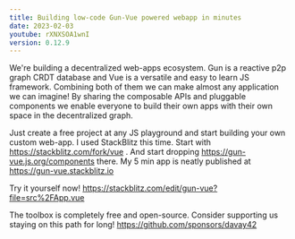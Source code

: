 ```yaml
---
title: Building low-code Gun-Vue powered webapp in minutes
date: 2023-02-03
youtube: rXNXSOA1wnI
version: 0.12.9
---
```


We're building a decentralized web-apps ecosystem. Gun is a reactive p2p graph CRDT database and Vue is a versatile and easy to learn JS framework. Combining both of them we can make almost any application we can imagine! By sharing the composable APIs and pluggable components we enable everyone to build their own apps with their own space in the decentralized graph. 

Just create a free project at any JS playground and start building your own custom web-app. I used StackBlitz this time. Start with https://stackblitz.com/fork/vue . And start dropping https://gun-vue.js.org/components there. My 5 min app is neatly published at https://gun-vue.stackblitz.io 

Try it yourself now! https://stackblitz.com/edit/gun-vue?file=src%2FApp.vue

The toolbox is completely free and open-source. Consider supporting us staying on this path for long! https://github.com/sponsors/davay42